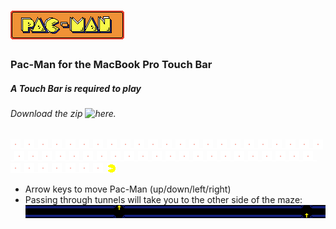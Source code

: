 # ![Logo](/resources/PacManLogo.png)
### Pac-Man for the MacBook Pro Touch Bar
##### A Touch Bar is required to play

###### Download the zip ![here](https://github.com/henryefranks/Pac-Bar/releases/latest).

![Dot](/resources/Dot.png)![Space](/resources/Space.png)![Dot](/resources/Dot.png)![Space](/resources/Space.png)![Dot](/resources/Dot.png)![Space](/resources/Space.png)![Dot](/resources/Dot.png)![Space](/resources/Space.png)![Dot](/resources/Dot.png)![Space](/resources/Space.png)![Dot](/resources/Dot.png)![Space](/resources/Space.png)![Dot](/resources/Dot.png)![Space](/resources/Space.png)![Dot](/resources/Dot.png)![Space](/resources/Space.png)![Dot](/resources/Dot.png)![Space](/resources/Space.png)![Dot](/resources/Dot.png)![Space](/resources/Space.png)![Dot](/resources/Dot.png)![Space](/resources/Space.png)![Dot](/resources/Dot.png)![Space](/resources/Space.png)![Dot](/resources/Dot.png)![Space](/resources/Space.png)![Dot](/resources/Dot.png)![Space](/resources/Space.png)![Dot](/resources/Dot.png)![Space](/resources/Space.png)![Dot](/resources/Dot.png)![Space](/resources/Space.png)![Dot](/resources/Dot.png)![Space](/resources/Space.png)![Dot](/resources/Dot.png)![Space](/resources/Space.png)![Dot](/resources/Dot.png)![Space](/resources/Space.png)![Dot](/resources/Dot.png)![Space](/resources/Space.png)![Dot](/resources/Dot.png)![Space](/resources/Space.png)![Dot](/resources/Dot.png)![Space](/resources/Space.png)![Dot](/resources/Dot.png)![Space](/resources/Space.png)![Dot](/resources/Dot.png)![Space](/resources/Space.png)![Dot](/resources/Dot.png)![Space](/resources/Space.png)![Dot](/resources/Dot.png)![Space](/resources/Space.png)![Dot](/resources/Dot.png)![Space](/resources/Space.png)![Dot](/resources/Dot.png)![Space](/resources/Space.png)![Dot](/resources/Dot.png)![Space](/resources/Space.png)![Dot](/resources/Dot.png)![Space](/resources/Space.png)![Dot](/resources/Dot.png)![Space](/resources/Space.png)![Dot](/resources/Dot.png)![Space](/resources/Space.png)![Dot](/resources/Dot.png)![Space](/resources/Space.png)![Dot](/resources/Dot.png)![Space](/resources/Space.png)![Dot](/resources/Dot.png)![Space](/resources/Space.png)![Dot](/resources/Dot.png)![Space](/resources/Space.png)![Dot](/resources/Dot.png)![Space](/resources/Space.png)![Dot](/resources/Dot.png)![Space](/resources/Space.png)![Dot](/resources/Dot.png)![Space](/resources/Space.png)![Dot](/resources/Dot.png)![Space](/resources/Space.png)![Dot](/resources/Dot.png)![Space](/resources/Space.png)![Dot](/resources/Dot.png)![Space](/resources/Space.png)![Dot](/resources/Dot.png)![Space](/resources/Space.png)![Dot](/resources/Dot.png)![Space](/resources/Space.png)![Dot](/resources/Dot.png)![Space](/resources/Space.png)![Dot](/resources/Dot.png)![Space](/resources/Space.png)![Dot](/resources/Dot.png)![Space](/resources/Space.png)![Dot](/resources/Dot.png)![Space](/resources/Space.png)![Dot](/resources/Dot.png)![Space](/resources/Space.png)![Dot](/resources/Dot.png)![Space](/resources/Space.png)![Dot](/resources/Dot.png)![Space](/resources/Space.png)![Dot](/resources/Dot.png)![Space](/resources/Space.png)![Pac-Man](/resources/PacMan.png)

- Arrow keys to move Pac-Man (up/down/left/right)
- Passing through tunnels will take you to the other side of the maze:
![Map](/resources/EmptyMap.png)
